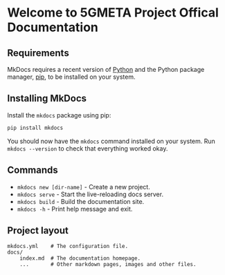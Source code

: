 # Welcome to 5GMETA Project Offical Documentation

## Requirements

MkDocs requires a recent version of [Python](https://www.python.org/) and the Python package manager, [pip](https://pip.readthedocs.io/en/stable/installing/), to be installed on your system.

## Installing MkDocs

Install the  `mkdocs`  package using pip:

```bash
pip install mkdocs
```

You should now have the  `mkdocs`  command installed on your system. Run  `mkdocs --version`  to check that everything worked okay.

## Commands

* `mkdocs new [dir-name]` - Create a new project.
* `mkdocs serve` - Start the live-reloading docs server.
* `mkdocs build` - Build the documentation site.
* `mkdocs -h` - Print help message and exit.

## Project layout

    mkdocs.yml    # The configuration file.
    docs/
        index.md  # The documentation homepage.
        ...       # Other markdown pages, images and other files.
